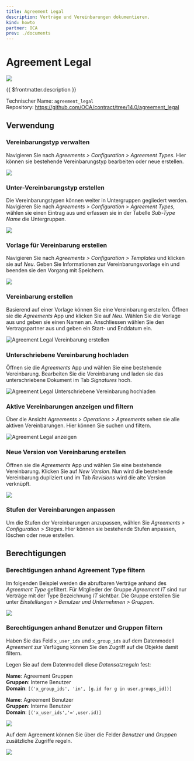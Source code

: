 ```yaml
---
title: Agreement Legal
description: Verträge und Vereinbarungen dokumentieren.
kind: howto
partner: OCA
prev: ./documents
---
```


# Agreement Legal

![](attachments/icon_oca_agreement.png)

{{ $frontmatter.description }}

Technischer Name: `agreement_legal`\
Repository: <https://github.com/OCA/contract/tree/14.0/agreement_legal>

## Verwendung

### Vereinbarungstyp verwalten

Navigieren Sie nach _Agreements > Configuration > Agreement Types_. Hier können sie bestehende Vereinbarungstyp bearbeiten oder neue erstellen.

![](attachments/Agreement%20Types.png)

### Unter-Vereinbarungstyp erstellen

Die Vereinbarungstypen können weiter in Untergruppen gegliedert werden. Navigieren Sie nach _Agreements > Configuration > Agreement Types_, wählen sie einen Eintrag aus und erfassen sie in der Tabelle _Sub-Type Name_ die Untergruppen.

![](attachments/Agreement%20Legal%20Subtypes.png)

### Vorlage für Vereinbarung erstellen

Navigieren Sie nach _Agreements > Configuration > Templates_ und klicken sie auf _Neu_. Geben Sie Informationen zur Vereinbarungsvorlage ein und beenden sie den Vorgang mit Speichern.

![](attachments/Agreement%20Legal%20Template.png)

### Vereinbarung erstellen

Basierend auf einer Vorlage können Sie eine Vereinbarung erstellen. Öffnen sie die _Agreements_ App und klicken Sie auf _Neu_. Wählen Sie die Vorlage aus und geben sie einen Namen an. Anschliessen wählen Sie den Vertragspartner aus und geben ein Start- und Enddatum ein.

![Agreement Legal Vereinbarung erstellen](attachments/Agreement%20Legal%20Vereinbarung%20erstellen.gif)

### Unterschriebene Vereinbarung hochladen

Öffnen sie die _Agreements_ App und wählen Sie eine bestehende Vereinbarung. Bearbeiten Sie die Vereinbarung und laden sie das unterschriebene Dokument im Tab _Signatures_ hoch.

![Agreement Legal Unterschriebene Vereinbarung hochladen](attachments/Agreement%20Legal%20Unterschriebene%20Vereinbarung%20hochladen.gif)

### Aktive Vereinbarungen anzeigen und filtern

Über die Ansicht _Agreements > Operations > Agreements_ sehen sie alle aktiven Vereinbarungen. Hier können Sie suchen und filtern.

![Agreement Legal anzeigen](attachments/Agreement%20Legal%20anzeigen.gif)

### Neue Version von Vereinbarung erstellen

Öffnen sie die _Agreements_ App und wählen Sie eine bestehende Vereinbarung. Klicken Sie auf _New Version_. Nun wird die bestehende Vereinbarung dupliziert und im Tab _Revisions_ wird die alte Version verknüpft.

![](attachments/Agreement%20Legal%20Revisions.png)

### Stufen der Vereinbarungen anpassen

Um die Stufen der Vereinbarungen anzupassen, wählen Sie _Agreements > Configuration > Stages_. Hier können sie bestehende Stufen anpassen, löschen oder neue erstellen.

## Berechtigungen

### Berechtigungen anhand Agreement Type filtern

Im folgenden Beispiel werden die abrufbaren Verträge anhand des _Agreement Type_ gefiltert. Für Mitglieder der Gruppe _Agreement IT_ sind nur Verträge mit der Type Bezeichnung _IT_ sichtbar. Die Gruppe erstellen Sie unter _Einstellungen > Benutzer und Unternehmen > Gruppen_.

![](attachments/Agreement%20Legal%20Permission.png)

### Berechtigungen anhand Benutzer und Gruppen filtern

Haben Sie das Feld `x_user_ids` und `x_group_ids` auf dem Datenmodell _Agreement_ zur Verfügung können Sie den Zugriff auf die Objekte damit filtern.

Legen Sie auf dem Datenmodell diese _Datensatzregeln_ fest:

**Name**: Agreement Gruppen\
**Gruppen**: Interne Benutzer\
**Domain**: `[('x_group_ids', 'in', [g.id for g in user.groups_id])]`

**Name**: Agreement Benutzer\
**Gruppen**: Interne Benutzer\
**Domain**: `[('x_user_ids','=',user.id)]`

![](attachments/Agreement%20Legal%20Berechtigungen.png)

Auf dem Agreement können Sie über die Felder _Benutzer_ und _Gruppen_ zusätzliche Zugriffe regeln.

![](attachments/Agreement%20Legal%20Guppen%20und%20Benutzer.png)
